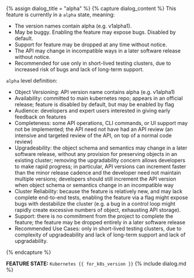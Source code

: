 {% assign dialog_title = "alpha" %}
{% capture dialog_content %}
This feature is currently in a `alpha` state, meaning:

* The version names contain alpha (e.g. v1alpha1).
* May be buggy. Enabling the feature may expose bugs. Disabled by default.
* Support for feature may be dropped at any time without notice.
* The API may change in incompatible ways in a later software release without notice.
* Recommended for use only in short-lived testing clusters, due to increased risk of bugs and lack of long-term support.

`alpha` level definition:

* Object Versioning: API version name contains alpha (e.g. v1alpha1)
* Availability: committed to main kubernetes repo; appears in an official release; feature is disabled by default, but may be enabled by flag
* Audience: developers and expert users interested in giving early feedback on features
* Completeness: some API operations, CLI commands, or UI support may not be implemented; the API need not have had an API review (an intensive and targeted review of the API, on top of a normal code review)
* Upgradeability: the object schema and semantics may change in a later software release, without any provision for preserving objects in an existing cluster; removing the upgradability concern allows developers to make rapid progress; in particular, API versions can increment faster than the minor release cadence and the developer need not maintain multiple versions; developers should still increment the API version when object schema or semantics change in an incompatible way
* Cluster Reliability: because the feature is relatively new, and may lack complete end-to-end tests, enabling the feature via a flag might expose bugs with destabilize the cluster (e.g. a bug in a control loop might rapidly create excessive numbers of object, exhausting API storage).
* Support: there is no commitment from the project to complete the feature; the feature may be dropped entirely in a later software release
* Recommended Use Cases: only in short-lived testing clusters, due to complexity of upgradeability and lack of long-term support and lack of upgradability.

{% endcapture %}

**FEATURE STATE:** `Kubernetes {{ for_k8s_version }}` {% include dialog.md %}